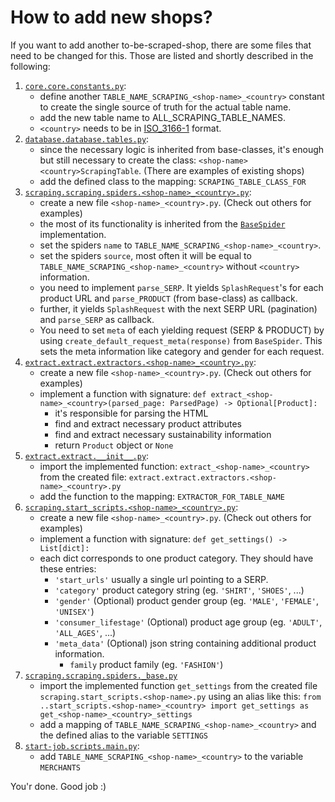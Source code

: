 # How to add new shops?


If you want to add another to-be-scraped-shop, there are some files that need to be changed for this. Those are listed and shortly described in the following:

1. [`core.core.constants.py`](../core/core/constants.py):
   - define another `TABLE_NAME_SCRAPING_<shop-name>_<country>` constant to create the single source of truth for the actual table name.
   - add the new table name to ALL_SCRAPING_TABLE_NAMES.
   - `<country>` needs to be in [ISO_3166-1](https://en.wikipedia.org/wiki/ISO_3166-1_alpha-2#Officially_assigned_code_elements) format.
2. [`database.database.tables.py`](../database/database/tables.py):
   - since the necessary logic is inherited from base-classes, it's enough but still necessary to create the class: `<shop-name><country>ScrapingTable`. (There are examples of existing shops)
   - add the defined class to the mapping: `SCRAPING_TABLE_CLASS_FOR`
3. [`scraping.scraping.spiders.<shop-name>_<country>.py`](../scraping/scraping/spiders):
   - create a new file `<shop-name>_<country>.py`. (Check out others for examples)
   - the most of its functionality is inherited from the [`BaseSpider`](../scraping/scraping/spiders/_base.py) implementation.
   - set the spiders `name` to `TABLE_NAME_SCRAPING_<shop-name>_<country>`.
   - set the spiders `source`, most often it will be equal to `TABLE_NAME_SCRAPING_<shop-name>_<country>` without `<country>` information. 
   - you need to implement `parse_SERP`. It yields `SplashRequest`'s for each product URL and `parse_PRODUCT` (from base-class) as callback.
   - further, it yields `SplashRequest` with the next SERP URL (pagination) and `parse_SERP` as callback.
   - You need to set `meta` of each yielding request (SERP & PRODUCT) by using `create_default_request_meta(response)` from `BaseSpider`. This sets the meta information like category and gender for each request.
4. [`extract.extract.extractors.<shop-name>_<country>.py`](../extract/extract/__init__.py):
   - create a new file `<shop-name>_<country>.py`. (Check out others for examples)
   - implement a function with signature: `def extract_<shop-name>_<country>(parsed_page: ParsedPage) -> Optional[Product]:`
     - it's responsible for parsing the HTML
     - find and extract necessary product attributes
     - find and extract necessary sustainability information
     - return `Product` object or `None`
5. [`extract.extract.__init__.py`](../extract/extract/__init__.py):
   - import the implemented function: `extract_<shop-name>_<country>` from the created file: `extract.extract.extractors.<shop-name>_<country>.py`
   - add the function to the mapping: `EXTRACTOR_FOR_TABLE_NAME`
6. [`scraping.start_scripts.<shop-name>_<country>.py`](../scraping/scraping/start_scripts):
   - create a new file `<shop-name>_<country>.py`. (Check out others for examples)
   - implement a function with signature: `def get_settings() -> List[dict]:`
   - each dict corresponds to one product category. They should have these entries:
     - `'start_urls'` usually a single url pointing to a SERP.
     - `'category'` product category string (eg. `'SHIRT'`, `'SHOES'`, ...)
     - `'gender'` (Optional) product gender group (eg. `'MALE'`, `'FEMALE'`, `'UNISEX'`)
     - `'consumer_lifestage'` (Optional) product age group (eg. `'ADULT'`, `'ALL_AGES'`, ...)
     - `'meta_data'` (Optional) json string containing additional product information.
       - `family` product family (eg. `'FASHION'`)
7. [`scraping.scraping.spiders._base.py`](../scraping/scraping/spiders/_base.py)
   - import the implemented function `get_settings` from the created file `scraping.start_scripts.<shop-name>.py` using an alias like this:
   `from ..start_scripts.<shop-name>_<country> import get_settings as get_<shop-name>_<country>_settings`
   - add a mapping of `TABLE_NAME_SCRAPING_<shop-name>_<country>` and the defined alias to the variable `SETTINGS`
8. [`start-job.scripts.main.py`](../start-job/scripts/main.py):
   - add `TABLE_NAME_SCRAPING_<shop-name>_<country>` to the variable `MERCHANTS`

You'r done. Good job :)
